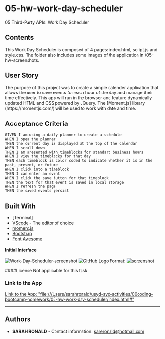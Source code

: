 # 05-hw-work-day-scheduler
05 Third-Party APIs: Work Day Scheduler

## Contents
<p>
This Work Day Scheduler is composed of 4 pages: index.html, script.js and style.css. The folder also includes some images of the application in /05-hw-screenshots.
</p>

## User Story
<p>
The purpose of this project was to create a simple calender application that allows the user to save events for each hour of the day and manage their time effectively. This app will run in the browser and feature dynamically updated HTML and CSS powered by JQuery. The [Moment.js] library (https://momentjs.com/) will be used to work with date and time. 
</p> 

## Acceptance Criteria

```
GIVEN I am using a daily planner to create a schedule
WHEN I open the planner
THEN the current day is displayed at the top of the calendar
WHEN I scroll down
THEN I am presented with timeblocks for standard business hours
WHEN I view the timeblocks for that day
THEN each timeblock is color coded to indicate whether it is in the past, present, or future
WHEN I click into a timeblock
THEN I can enter an event
WHEN I click the save button for that timeblock
THEN the text for that event is saved in local storage
WHEN I refresh the page
THEN the saved events persist
```

## Built With
* [Terminal]
* [VScode](https://code.visualstudio.com/) - The editor of choice
* [moment.js](https://momentjs.com/docs/) 
* [Bootstrap](https://getbootstrap.com/docs/4.5/components/alerts/)
* [Font Awesome](https://getbootstrap.com/docs/4.5/components/alerts/)

#### Initial Interface
![Work-Day-Scheduler-screenshot](https://user-images.githubusercontent.com/67722377/93660071-bcea6780-fa8e-11ea-9ee3-c6ea41e69de8.png)
![GitHub Logo](05.png)
Format: [![screenshot](<img >)](url)

####Licence
Not applicable for this task

### Link to the App
<a href="file:///Users/sarahronald/usyd-syd-activities/00coding-bootcamp-homework/05-hw-work-day-scheduler/index.html#">Link to the App: "file:///Users/sarahronald/usyd-syd-activities/00coding-bootcamp-homework/05-hw-work-day-scheduler/index.html#"</a><hr>

## Authors
* **SARAH RONALD** - 
Contact information:
sareronald@hotmail.com

